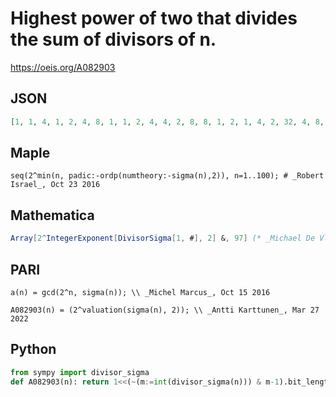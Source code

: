 # Highest power of two that divides the sum of divisors of n\.
https://oeis.org/A082903
## JSON
```JSON
[1, 1, 4, 1, 2, 4, 8, 1, 1, 2, 4, 4, 2, 8, 8, 1, 2, 1, 4, 2, 32, 4, 8, 4, 1, 2, 8, 8, 2, 8, 32, 1, 16, 2, 16, 1, 2, 4, 8, 2, 2, 32, 4, 4, 2, 8, 16, 4, 1, 1, 8, 2, 2, 8, 8, 8, 16, 2, 4, 8, 2, 32, 8, 1, 4, 16, 4, 2, 32, 16, 8, 1, 2, 2, 4, 4, 32, 8, 16, 2, 1, 2, 4, 32, 4, 4, 8, 4, 2, 2, 16, 8, 128, 16, 8, 4, 2]
```
## Maple
```Maple
seq(2^min(n, padic:-ordp(numtheory:-sigma(n),2)), n=1..100); # _Robert Israel_, Oct 23 2016
```
## Mathematica
```Mathematica
Array[2^IntegerExponent[DivisorSigma[1, #], 2] &, 97] (* _Michael De Vlieger_, Apr 03 2022 *)
```
## PARI
```PARI
a(n) = gcd(2^n, sigma(n)); \\ _Michel Marcus_, Oct 15 2016
```
```PARI
A082903(n) = (2^valuation(sigma(n), 2)); \\ _Antti Karttunen_, Mar 27 2022
```
## Python
```Python
from sympy import divisor_sigma
def A082903(n): return 1<<(~(m:=int(divisor_sigma(n))) & m-1).bit_length() # _Chai Wah Wu_, Jul 02 2022
```
